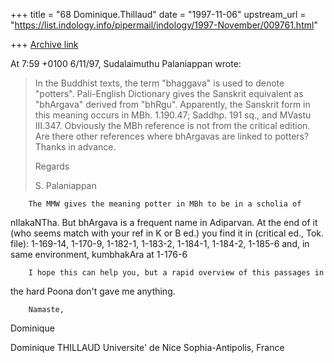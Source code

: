 +++
title = "68 Dominique.Thillaud"
date = "1997-11-06"
upstream_url = "https://list.indology.info/pipermail/indology/1997-November/009761.html"

+++
[Archive link](https://list.indology.info/pipermail/indology/1997-November/009761.html)

At 7:59 +0100 6/11/97, Sudalaimuthu Palaniappan wrote:
>In the Buddhist texts, the term "bhaggava" is used to denote "potters".
>Pali-English Dictionary gives the Sanskrit equivalent as "bhArgava" derived
>from "bhRgu". Apparently, the Sanskrit form in this meaning occurs in MBh.
>1.190.47; Saddhp. 191 sq.,  and MVastu III.347. Obviously the MBh reference
>is not from the critical edition. Are there other references where bhArgavas
>are linked to potters? Thanks in advance.
>
>Regards
>
>S. Palaniappan

        The MMW gives the meaning potter in MBh to be in a scholia of
nIlakaNTha. But bhArgava is a frequent name in Adiparvan. At the end of it
(who seems match with your ref in K or B ed.) you find it in (critical ed.,
Tok. file):
        1-169-14, 1-170-9, 1-182-1, 1-183-2, 1-184-1, 1-184-2, 1-185-6
and, in same environment, kumbhakAra at 1-176-6

        I hope this can help you, but a rapid overview of this passages in
the hard Poona don't gave me anything.

        Namaste,
Dominique


Dominique THILLAUD
Universite' de Nice Sophia-Antipolis, France



